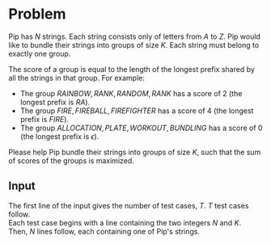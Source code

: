 # Problem

Pip has $N$ strings. Each string consists only of letters from $A$ to $Z$. Pip would like to bundle their strings into groups of size $K$. Each string must belong to exactly one group.

The score of a group is equal to the length of the longest prefix shared by all the strings in that group. For example:

- The group ${RAINBOW, RANK, RANDOM, RANK}$ has a score of 2 (the longest prefix is $RA$).
- The group ${FIRE, FIREBALL, FIREFIGHTER}$ has a score of 4 (the longest prefix is $FIRE$).
- The group ${ALLOCATION, PLATE, WORKOUT, BUNDLING}$ has a score of 0 (the longest prefix is $\epsilon$).

Please help Pip bundle their strings into groups of size $K$, such that the sum of scores of the groups is maximized.

## Input

The first line of the input gives the number of test cases, $T$. $T$ test cases follow.  
Each test case begins with a line containing the two integers $N$ and $K$.  
Then, $N$ lines follow, each containing one of Pip's strings.
